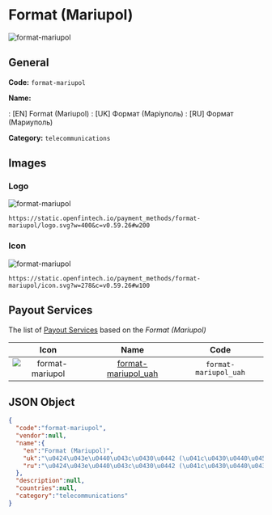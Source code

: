 
# Format (Mariupol) 
![format-mariupol](https://static.openfintech.io/payment_methods/format-mariupol/logo.svg?w=400&c=v0.59.26#w200)  

## General 
**Code:** `format-mariupol` 
 
**Name:** 
 
:	[EN] Format (Mariupol) 
:	[UK] Формат (Маріуполь) 
:	[RU] Формат (Мариуполь) 
 
**Category:** `telecommunications` 
 

## Images 

### Logo 
![format-mariupol](https://static.openfintech.io/payment_methods/format-mariupol/logo.svg?w=400&c=v0.59.26#w200)  

```
https://static.openfintech.io/payment_methods/format-mariupol/logo.svg?w=400&c=v0.59.26#w200
```  

### Icon 
![format-mariupol](https://static.openfintech.io/payment_methods/format-mariupol/icon.svg?w=278&c=v0.59.26#w100)  

```
https://static.openfintech.io/payment_methods/format-mariupol/icon.svg?w=278&c=v0.59.26#w100
```  

## Payout Services 
 
The list of [Payout Services](/payout-services/) based on the _Format (Mariupol)_ 

|Icon|Name|Code| 
|:---:|:---:|:---:| 
|![format-mariupol](https://static.openfintech.io/payout_methods/format-mariupol/icon.svg?w=278&c=v0.59.26#w40) |[format-mariupol_uah](/payout-services/format-mariupol_uah/)|`format-mariupol_uah`| 
 

## JSON Object 

```json
{
  "code":"format-mariupol",
  "vendor":null,
  "name":{
    "en":"Format (Mariupol)",
    "uk":"\u0424\u043e\u0440\u043c\u0430\u0442 (\u041c\u0430\u0440\u0456\u0443\u043f\u043e\u043b\u044c)",
    "ru":"\u0424\u043e\u0440\u043c\u0430\u0442 (\u041c\u0430\u0440\u0438\u0443\u043f\u043e\u043b\u044c)"
  },
  "description":null,
  "countries":null,
  "category":"telecommunications"
}
```  
